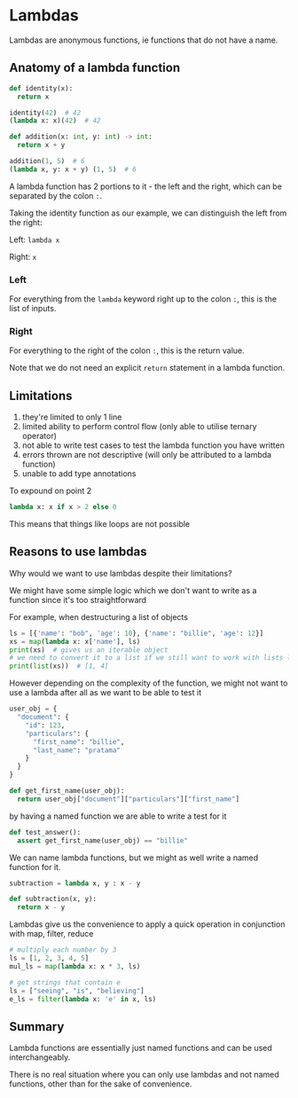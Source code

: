# Lambdas

Lambdas are anonymous functions, ie functions that do not have a name.

## Anatomy of a lambda function

```python
def identity(x):
  return x

identity(42)  # 42
(lambda x: x)(42)  # 42

def addition(x: int, y: int) -> int:
  return x + y

addition(1, 5)  # 6
(lambda x, y: x + y) (1, 5)  # 6
```

A lambda function has 2 portions to it - the left and the right, which can be separated by the colon `:`.

Taking the identity function as our example, we can distinguish the left from the right:

Left: `lambda x`

Right: `x`

### Left

For everything from the `lambda` keyword right up to the colon `:`, this is the list of inputs.

### Right

For everything to the right of the colon `:`, this is the return value.

Note that we do not need an explicit `return` statement in a lambda function.

## Limitations

1. they're limited to only 1 line
2. limited ability to perform control flow (only able to utilise ternary operator)
3. not able to write test cases to test the lambda function you have written
4. errors thrown are not descriptive (will only be attributed to a lambda function)
5. unable to add type annotations

To expound on point 2

```python
lambda x: x if x > 2 else 0
```

This means that things like loops are not possible

## Reasons to use lambdas

Why would we want to use lambdas despite their limitations?

We might have some simple logic which we don't want to write as a function since it's too straightforward

For example, when destructuring a list of objects

```python
ls = [{'name': "bob", 'age': 10}, {'name': "billie", 'age': 12}]
xs = map(lambda x: x['name'], ls)
print(xs)  # gives us an iterable object
# we need to convert it to a list if we still want to work with lists later on
print(list(xs))  # [1, 4]
```

However depending on the complexity of the function, we might not want to use a lambda after all as we want to be able to test it

```python
user_obj = {
  "document": {
    "id": 123,
    "particulars": {
      "first_name": "billie",
      "last_name": "pratama"
    }
  }
}

def get_first_name(user_obj):
  return user_obj["document"]["particulars"]["first_name"]
```

by having a named function we are able to write a test for it

```python
def test_answer():
  assert get_first_name(user_obj) == "billie"
```

We can name lambda functions, but we might as well write a named function for it.

```python
subtraction = lambda x, y : x - y

def subtraction(x, y):
  return x - y
```

Lambdas give us the convenience to apply a quick operation in conjunction with map, filter, reduce

```python
# multiply each number by 3
ls = [1, 2, 3, 4, 5]
mul_ls = map(lambda x: x * 3, ls)

# get strings that contain e
ls = ["seeing", "is", "believing"]
e_ls = filter(lambda x: 'e' in x, ls)
```

## Summary

Lambda functions are essentially just named functions and can be used interchangeably.

There is no real situation where you can only use lambdas and not named functions, other than for the sake of convenience.
